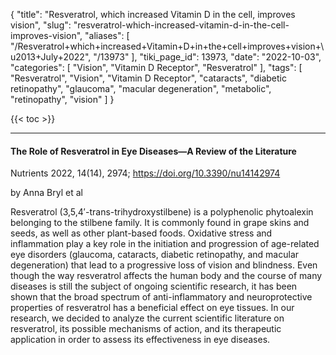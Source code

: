 {
    "title": "Resveratrol, which increased Vitamin D in the cell, improves vision",
    "slug": "resveratrol-which-increased-vitamin-d-in-the-cell-improves-vision",
    "aliases": [
        "/Resveratrol+which+increased+Vitamin+D+in+the+cell+improves+vision+\u2013+July+2022",
        "/13973"
    ],
    "tiki_page_id": 13973,
    "date": "2022-10-03",
    "categories": [
        "Vision",
        "Vitamin D Receptor",
        "Resveratrol"
    ],
    "tags": [
        "Resveratrol",
        "Vision",
        "Vitamin D Receptor",
        "cataracts",
        "diabetic retinopathy",
        "glaucoma",
        "macular degeneration",
        "metabolic",
        "retinopathy",
        "vision"
    ]
}


{{< toc >}} 

---

#### The Role of Resveratrol in Eye Diseases—A Review of the Literature

Nutrients 2022, 14(14), 2974; https://doi.org/10.3390/nu14142974

by Anna Bryl et al

Resveratrol (3,5,4′-trans-trihydroxystilbene) is a polyphenolic phytoalexin belonging to the stilbene family. It is commonly found in grape skins and seeds, as well as other plant-based foods. Oxidative stress and inflammation play a key role in the initiation and progression of age-related eye disorders (glaucoma, cataracts, diabetic retinopathy, and macular degeneration) that lead to a progressive loss of vision and blindness. Even though the way resveratrol affects the human body and the course of many diseases is still the subject of ongoing scientific research, it has been shown that the broad spectrum of anti-inflammatory and neuroprotective properties of resveratrol has a beneficial effect on eye tissues. In our research, we decided to analyze the current scientific literature on resveratrol, its possible mechanisms of action, and its therapeutic application in order to assess its effectiveness in eye diseases.
